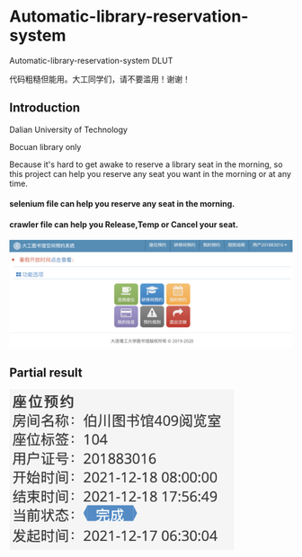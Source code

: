# Automatic-library-reservation-system
Automatic-library-reservation-system DLUT

代码粗糙但能用。大工同学们，请不要滥用！谢谢！

## Introduction
Dalian University of Technology

Bocuan library only

Because it's hard to get awake to reserve a library seat in the morning, so this project can help you reserve any seat you want in the morning or at any time.

#### selenium file can help you reserve any seat in the morning.
#### crawler file can help you Release,Temp or Cancel your seat.
<img src="https://github.com/yangtiming/Automatic-library-reservation-system/blob/master/imgs/1.png" width="1000px">

## Partial result
<img src="https://github.com/yangtiming/Automatic-library-reservation-system/blob/master/imgs/2.png" width="400px">




